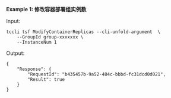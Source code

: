 **Example 1: 修改容器部署组实例数**



Input: 

```
tccli tsf ModifyContainerReplicas --cli-unfold-argument  \
    --GroupId group-xxxxxxx \
    --InstanceNum 1
```

Output: 
```
{
    "Response": {
        "RequestId": "b435457b-9a52-484c-bbbd-fc31dcd0d021",
        "Result": true
    }
}
```

